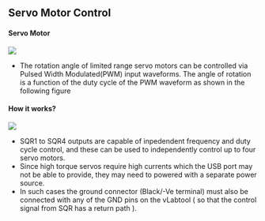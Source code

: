 Servo Motor Control
---

#### Servo Motor

![](https://fossasia.github.io/pslab-experiments/images/screenshots/sg-90.png)

* The rotation angle of limited range servo motors can be controlled via Pulsed Width Modulated(PWM) input waveforms.  The angle of rotation is a function of the duty cycle of the PWM waveform as shown in the following figure

#### How it works?

![](https://fossasia.github.io/pslab-experiments/images/screenshots/servo_timing.png)

* SQR1 to SQR4 outputs are capable of inpedendent frequency and duty cycle control, and these can be used to independently control up to four servo motors.
* Since high torque servos require high currents which the USB port may not be able to provide, they may need to powered with a separate power source.
* In such cases the ground connector (Black/-Ve terminal) must also be connected with any of the GND pins on the vLabtool ( so that the control signal from SQR has a return path ).


